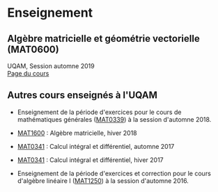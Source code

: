 # Enseignement

## Algèbre matricielle et géométrie vectorielle (MAT0600)

UQAM, Session automne 2019 <br> 
<a href="mat0600.html"> Page du cours </a>

## Autres cours enseignés à l'UQAM

- Enseignement de la période d'exercices pour le cours de mathématiques générales ([MAT0339](https://etudier.uqam.ca/cours?sigle=MAT0339)) à la session d'automne 2018.

- [MAT1600](https://etudier.uqam.ca/cours?sigle=MAT1600) : Algèbre matricielle, hiver 2018

- [MAT0341](https://etudier.uqam.ca/cours?sigle=MAT0341) : Calcul intégral et différentiel, automne 2017

- [MAT0341](https://etudier.uqam.ca/cours?sigle=MAT0341) : Calcul intégral et différentiel, hiver 2017

- Enseignement de la période d'exercices et correction pour le cours d'algèbre linéaire I ([MAT1250](https://etudier.uqam.ca/cours?sigle=MAT1250)) à la session d'automne 2016.








